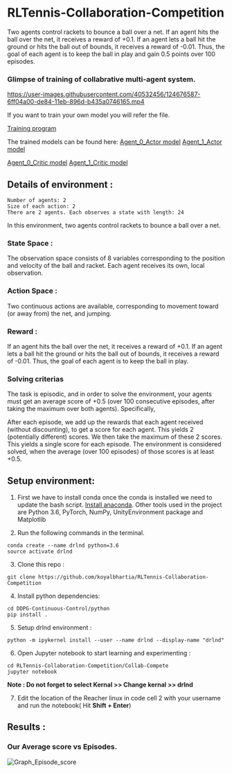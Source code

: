# RLTennis-Collaboration-Competition
Two agents control rackets to bounce a ball over a net. If an agent hits the ball over the net, it receives a reward of +0.1. If an agent lets a ball hit the ground or hits the ball out of bounds, it receives a reward of -0.01. Thus, the goal of each agent is to keep the ball in play and gain 0.5 points over 100 episodes.

### Glimpse of training of collabrative multi-agent system.

https://user-images.githubusercontent.com/40532456/124676587-6ff04a00-de84-11eb-896d-b435a0746165.mp4

If you want to train your own model you will refer the file.

[Training program](https://github.com/koyalbhartia/RLTennis-Collaboration-Competition/blob/main/Collab_Compete/Tennis.ipynb)

The trained models can be found here:
[Agent_0_Actor model](https://github.com/koyalbhartia/RLTennis-Collaboration-Competition/blob/main/Collab_Compete/agent0_checkpoint_actor.pth)
[Agent_1_Actor model](https://github.com/koyalbhartia/RLTennis-Collaboration-Competition/blob/main/Collab_Compete/agent1_checkpoint_actor.pth)

[Agent_0_Critic model](https://github.com/koyalbhartia/RLTennis-Collaboration-Competition/blob/main/Collab_Compete/agent0_checkpoint_critic.pth)
[Agent_1_Critic model](https://github.com/koyalbhartia/RLTennis-Collaboration-Competition/blob/main/Collab_Compete/agent1_checkpoint_critic.pth)

## Details of environment :
```
Number of agents: 2
Size of each action: 2
There are 2 agents. Each observes a state with length: 24
```
In this environment, two agents control rackets to bounce a ball over a net.

### State Space :

The observation space consists of 8 variables corresponding to the position and velocity of the ball and racket. Each agent receives its own, local observation.

### Action Space :

Two continuous actions are available, corresponding to movement toward (or away from) the net, and jumping.

### Reward :

If an agent hits the ball over the net, it receives a reward of +0.1. If an agent lets a ball hit the ground or hits the ball out of bounds, it receives a reward of -0.01. Thus, the goal of each agent is to keep the ball in play.

### Solving criterias

The task is episodic, and in order to solve the environment, your agents must get an average score of +0.5 (over 100 consecutive episodes, after taking the maximum over both agents). Specifically,

After each episode, we add up the rewards that each agent received (without discounting), to get a score for each agent. This yields 2 (potentially different) scores. We then take the maximum of these 2 scores.
This yields a single score for each episode.
The environment is considered solved, when the average (over 100 episodes) of those scores is at least +0.5.

## Setup environment:

1. First we have to install conda once the conda is installed we need to update the bash script.  [Install anaconda](https://docs.anaconda.com/anaconda/install/linux/).
Other tools used in the project are Python 3.6, PyTorch, NumPy, UnityEnvironment package and Matplotlib


2. Run the following commands in the terminal.
```
conda create --name drlnd python=3.6
source activate drlnd
```

3. Clone this repo :
```
git clone https://github.com/koyalbhartia/RLTennis-Collaboration-Competition
```

4. Install python dependencies:
```
cd DDPG-Continuous-Control/python
pip install .
```

5. Setup drlnd environment :
```
python -m ipykernel install --user --name drlnd --display-name "drlnd"
```
6. Open Jupyter notebook to start learning and experimenting :

```
cd RLTennis-Collaboration-Competition/Collab-Compete
jupyter notebook
```

**Note : Do not forget to select Kernal >> Change kernal >> drlnd**

7. Edit the location of the Reacher linux in code cell 2 with your username and run the notebook( Hit  **Shift + Enter**) 


## Results :

### Our Average score vs Episodes.

![Graph_Episode_score](https://user-images.githubusercontent.com/40532456/124676015-57cbfb00-de83-11eb-8b85-39a3d1696082.png)

